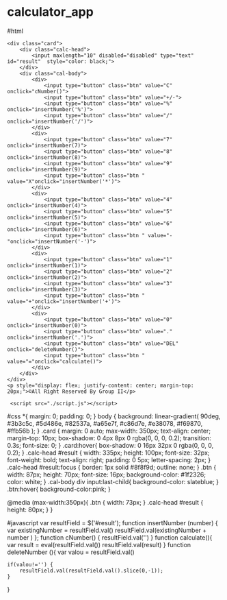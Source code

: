 # calculator_app
#html
<!DOCTYPE html>
<html lang="en">
<head>
    <meta charset="UTF-8">
    <meta http-equiv="X-UA-Compatible" content="IE=edge">
    <meta name="viewport" content="width=device-width, initial-scale=1.0">
    <title>Calculator</title>
    <link rel="stylesheet" href="style.css">
    
</head>
<body>
    
    <div class="card">
        <div class="calc-head">
            <input maxlength="10" disabled="disabled" type="text" id="result"  style="color: black;">
        </div>
        <div class="cal-body">
            <div>
                <input type="button" class="btn" value="C" onclick="cNumber()">
                <input type="button" class="btn" value="+/-">
                <input type="button" class="btn" value="%" onclick="insertNumber('%')">
                <input type="button" class="btn" value="/" onclick="insertNumber('/')">
            </div>
            <div>
                <input type="button" class="btn" value="7" onclick="insertNumber(7)">
                <input type="button" class="btn" value="8" onclick="insertNumber(8)">
                <input type="button" class="btn" value="9" onclick="insertNumber(9)">
                <input type="button" class="btn " value="X"onclick="insertNumber('*')">
            </div>
            <div>
                <input type="button" class="btn" value="4" onclick="insertNumber(4)">
                <input type="button" class="btn" value="5" onclick="insertNumber(5)">
                <input type="button" class="btn" value="6" onclick="insertNumber(6)">
                <input type="button" class="btn " value="-"onclick="insertNumber('-')">
            </div>
            <div>
                <input type="button" class="btn" value="1" onclick="insertNumber(1)">
                <input type="button" class="btn" value="2" onclick="insertNumber(2)">
                <input type="button" class="btn" value="3" onclick="insertNumber(3)">
                <input type="button" class="btn " value="+"onclick="insertNumber('+')">
            </div>
            <div>
                <input type="button" class="btn" value="0" onclick="insertNumber(0)">
                <input type="button" class="btn" value="." onclick="insertNumber('.')">
                <input type="button" class="btn" value="DEL" onclick="deleteNumber()">
                <input type="button" class="btn " value="="onclick="calculate()">
            </div>
        </div>
    </div>
    <p style="display: flex; justify-content: center; margin-top: 20px;">©All Right Reserved By Group II</p>

   <script src="https://cdnjs.cloudflare.com/ajax/libs/jquery/3.6.0/jquery.min.js" integrity="sha512-894YE6QWD5I59HgZOGReFYm4dnWc1Qt5NtvYSaNcOP+u1T9qYdvdihz0PPSiiqn/+/3e7Jo4EaG7TubfWGUrMQ==" crossorigin="anonymous" referrerpolicy="no-referrer"></script>
     <script src="./script.js"></script>

</body>
</html>

#css
*{
    margin: 0;
    padding: 0;
}
body {
  background: linear-gradient(
    90deg,
    #3b3c5c,
    #5d486e,
    #82537a,
    #a65e7f,
    #c86d7e,
    #e38078,
    #f69870,
    #ffb56b
  );
}
 .card {
    margin: 0 auto;
    max-width: 350px;
    text-align: center;
    margin-top: 10px;
    box-shadow: 0 4px 8px 0 rgba(0, 0, 0, 0.2);
    transition: 0.3s;
    font-size: 0;
}
.card:hover{
    box-shadow: 0 16px 32px 0 rgba(0, 0, 0, 0.2);
}
.calc-head #result {
    width: 335px;
    height: 100px;
    font-size: 32px;
    font-weight: bold;
    text-align: right;
    padding: 0 5px;
    letter-spacing: 2px;
}
.calc-head #result:focus {
    border: 1px solid #8f8f9d;
    outline: none;
}
.btn {
    width: 87px;
    height: 70px;
    font-size: 16px;
    background-color: #1f2326;
    color: white;
}
.cal-body div input:last-child{
    background-color: slateblue;
}
.btn:hover{
    background-color:pink;
}

@media (max-width:350px){
    .btn {
        width: 73px;
    }
    .calc-head #result {
        height: 80px;
    }
}


#javascript
var resultField = $('#result');
function insertNumber (number) {
    var existingNumber = resultField.val()
    resultField.val(existingNumber + number )
};
function cNumber() {
    resultField.val('')
}
function calculate(){
    var result = eval(resultField.val())
    resultField.val(result)
}
function deleteNumber (){
    var valou = resultField.val()

    if(valou!='') {
        resultField.val(resultField.val().slice(0,-1));
    }
}
